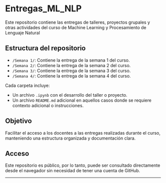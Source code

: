 # Entregas_ML_NLP

Este repositorio contiene las entregas de talleres, proyectos grupales y otras actividades del curso de Machine Learning y Procesamiento de Lenguaje Natural

## Estructura del repositorio

- `/Semana 1/`: Contiene la entrega de la semana 1 del curso.
- `/Semana 2/`: Contiene la entrega de la semana 2 del curso.
- `/Semana 3/`: Contiene la entrega de la semana 3 del curso.
- `/Semana 4/`: Contiene la entrega de la semana 4 del curso.

Cada carpeta incluye:
- Un archivo `.ipynb` con el desarrollo del taller o proyecto.
- Un archivo `README.md` adicional en aquellos casos donde se requiere contexto adicional o instrucciones.

## Objetivo

Facilitar el acceso a los docentes a las entregas realizadas durante el curso, manteniendo una estructura organizada y documentación clara.

## Acceso

Este repositorio es público, por lo tanto, puede ser consultado directamente desde el navegador sin necesidad de tener una cuenta de GitHub.

---

